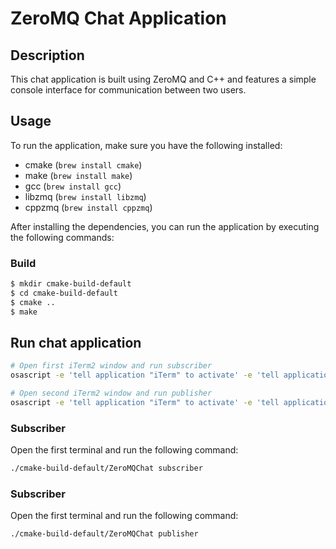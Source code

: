 # ZeroMQ Chat Application

## Description
This chat application is built using ZeroMQ and C++ and features a simple console interface for communication between two users.

## Usage
To run the application, make sure you have the following installed:

- cmake (`brew install cmake`)
- make (`brew install make`)
- gcc (`brew install gcc`)
- libzmq (`brew install libzmq`)
- cppzmq (`brew install cppzmq`)

After installing the dependencies, you can run the application by executing the following commands:

### Build

```bash
$ mkdir cmake-build-default
$ cd cmake-build-default
$ cmake ..
$ make
```

## Run chat application
```bash
# Open first iTerm2 window and run subscriber
osascript -e 'tell application "iTerm" to activate' -e 'tell application "iTerm" to create window with default profile' -e 'tell application "iTerm" to tell current session of current window to write text "~/CLionProjects/ZeroMQChat/cmake-build-default/ZeroMQChat subscriber"'

# Open second iTerm2 window and run publisher
osascript -e 'tell application "iTerm" to activate' -e 'tell application "iTerm" to create window with default profile' -e 'tell application "iTerm" to tell current session of current window to write text "~/CLionProjects/ZeroMQChat/cmake-build-default/ZeroMQChat publisher"'
```

### Subscriber

Open the first terminal and run the following command:

```bash
./cmake-build-default/ZeroMQChat subscriber
```

### Subscriber

Open the first terminal and run the following command:

```bash 
./cmake-build-default/ZeroMQChat publisher
```


